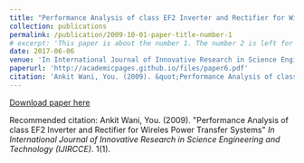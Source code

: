```yaml
---
title: "Performance Analysis of class EF2 Inverter and Rectifier for Wireles Power Transfer Systems"
collection: publications
permalink: /publication/2009-10-01-paper-title-number-1
# excerpt: 'This paper is about the number 1. The number 2 is left for future work.'
date: 2017-06-06
venue: 'In International Journal of Innovative Research in Science Engineering and Technology (IJIRCCE)'
paperurl: 'http://academicpages.github.io/files/paper6.pdf'
citation: 'Ankit Wani, You. (2009). &quot;Performance Analysis of class EF2 Inverter and Rectifier for Wireles Power Transfer Systems.&quot; <i>In International Journal of Innovative Research in Science Engineering and Technology (IJIRCCE)</i>. 1(1).'
---
```

[Download paper here](http://academicpages.github.io/files/paper6.pdf)

Recommended citation: Ankit Wani, You. (2009). "Performance Analysis of class EF2 Inverter and Rectifier for Wireles Power Transfer Systems" <i>In International Journal of Innovative Research in Science Engineering and Technology (IJIRCCE)</i>. 1(1).